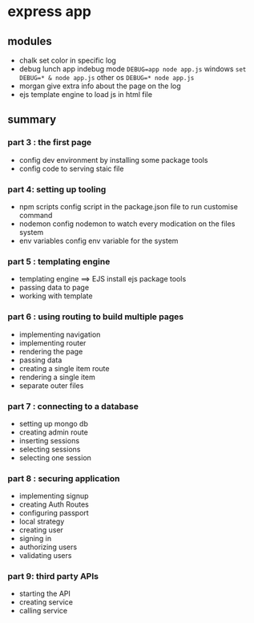 # express app

## modules

- chalk
  set color in specific log
- debug
  lunch app indebug mode `DEBUG=app node app.js`
  windows `set DEBUG=* & node app.js`
  other os `DEBUG=* node app.js`
- morgan
  give extra info about the page on the log
- ejs
  template engine to load js in html file

## summary

### part 3 : the first page

- config dev environment by installing some package tools
- config code to serving staic file

### part 4: setting up tooling

- npm scripts
  config script in the package.json file to run customise command
- nodemon
  config nodemon to watch every modication on the files system
- env variables
  config env variable for the system

### part 5 : templating engine

- templating engine ==> EJS
  install ejs package
  tools
- passing data to page
- working with template

### part 6 : using routing to build multiple pages

- implementing navigation
- implementing router
- rendering the page
- passing data
- creating a single item route
- rendering a single item
- separate outer files

### part 7 : connecting to a database

- setting up mongo db
- creating admin route
- inserting sessions
- selecting sessions
- selecting one session

### part 8 : securing application

- implementing signup
- creating Auth Routes
- configuring passport
- local strategy
- creating user
- signing in
- authorizing users
- validating users

### part 9: third party APIs

- starting the API
- creating service
- calling service
